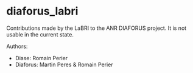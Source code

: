 diaforus_labri
==============

Contributions made by the LaBRI to the ANR DIAFORUS project. It is not usable in the current state.

Authors:
- Diase: Romain Perier
- Diaforus: Martin Peres & Romain Perier

